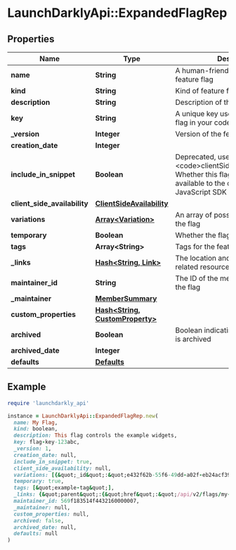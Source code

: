 # LaunchDarklyApi::ExpandedFlagRep

## Properties

| Name | Type | Description | Notes |
| ---- | ---- | ----------- | ----- |
| **name** | **String** | A human-friendly name for the feature flag |  |
| **kind** | **String** | Kind of feature flag |  |
| **description** | **String** | Description of the feature flag | [optional] |
| **key** | **String** | A unique key used to reference the flag in your code |  |
| **_version** | **Integer** | Version of the feature flag |  |
| **creation_date** | **Integer** |  |  |
| **include_in_snippet** | **Boolean** | Deprecated, use &lt;code&gt;clientSideAvailability&lt;/code&gt;. Whether this flag should be made available to the client-side JavaScript SDK | [optional] |
| **client_side_availability** | [**ClientSideAvailability**](ClientSideAvailability.md) |  | [optional] |
| **variations** | [**Array&lt;Variation&gt;**](Variation.md) | An array of possible variations for the flag |  |
| **temporary** | **Boolean** | Whether the flag is a temporary flag |  |
| **tags** | **Array&lt;String&gt;** | Tags for the feature flag |  |
| **_links** | [**Hash&lt;String, Link&gt;**](Link.md) | The location and content type of related resources |  |
| **maintainer_id** | **String** | The ID of the member who maintains the flag | [optional] |
| **_maintainer** | [**MemberSummary**](MemberSummary.md) |  | [optional] |
| **custom_properties** | [**Hash&lt;String, CustomProperty&gt;**](CustomProperty.md) |  |  |
| **archived** | **Boolean** | Boolean indicating if the feature flag is archived |  |
| **archived_date** | **Integer** |  | [optional] |
| **defaults** | [**Defaults**](Defaults.md) |  | [optional] |

## Example

```ruby
require 'launchdarkly_api'

instance = LaunchDarklyApi::ExpandedFlagRep.new(
  name: My Flag,
  kind: boolean,
  description: This flag controls the example widgets,
  key: flag-key-123abc,
  _version: 1,
  creation_date: null,
  include_in_snippet: true,
  client_side_availability: null,
  variations: [{&quot;_id&quot;:&quot;e432f62b-55f6-49dd-a02f-eb24acf39d05&quot;,&quot;value&quot;:true},{&quot;_id&quot;:&quot;a00bf58d-d252-476c-b915-15a74becacb4&quot;,&quot;value&quot;:false}],
  temporary: true,
  tags: [&quot;example-tag&quot;],
  _links: {&quot;parent&quot;:{&quot;href&quot;:&quot;/api/v2/flags/my-project&quot;,&quot;type&quot;:&quot;application/json&quot;},&quot;self&quot;:{&quot;href&quot;:&quot;/api/v2/flags/my-project/my-flag&quot;,&quot;type&quot;:&quot;application/json&quot;}},
  maintainer_id: 569f183514f4432160000007,
  _maintainer: null,
  custom_properties: null,
  archived: false,
  archived_date: null,
  defaults: null
)
```

